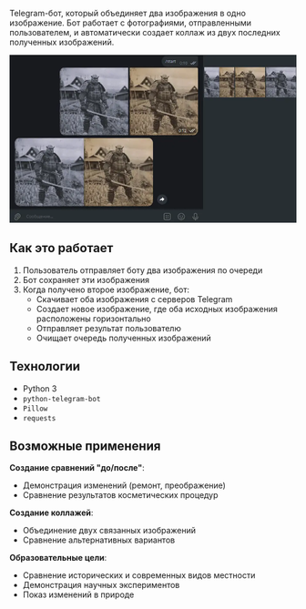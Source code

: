 Telegram-бот, который объединяет два изображения в одно изображение. Бот работает с фотографиями, отправленными пользователем, и автоматически создает коллаж из двух последних полученных изображений.

![obscuraBot](obscuraBot.webp)

## Как это работает
1. Пользователь отправляет боту два изображения по очереди
2. Бот сохраняет эти изображения
3. Когда получено второе изображение, бот:
   - Скачивает оба изображения с серверов Telegram
   - Создает новое изображение, где оба исходных изображения расположены горизонтально
   - Отправляет результат пользователю
   - Очищает очередь полученных изображений

## Технологии
- Python 3
- `python-telegram-bot`
- `Pillow`
- `requests`

## Возможные применения
**Создание сравнений "до/после"**:
   - Демонстрация изменений (ремонт, преображение)
   - Сравнение результатов косметических процедур

**Создание коллажей**:
   - Объединение двух связанных изображений
   - Сравнение альтернативных вариантов

**Образовательные цели**:
   - Сравнение исторических и современных видов местности
   - Демонстрация научных экспериментов
   - Показ изменений в природе

